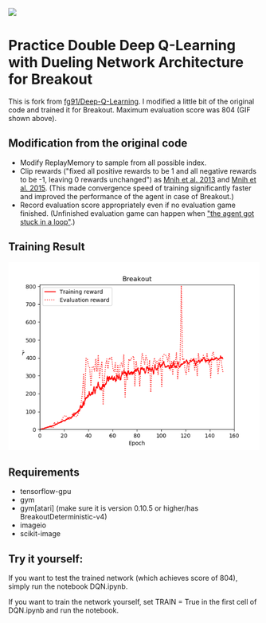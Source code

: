 ![](pictures/Breakout_804.gif)

# Practice Double Deep Q-Learning with Dueling Network Architecture for Breakout

This is fork from [fg91/Deep-Q-Learning](https://github.com/fg91/Deep-Q-Learning). I modified a little bit of the original code and trained it for Breakout. Maximum evaluation score was 804 (GIF shown above).

## Modification from the original code
* Modify ReplayMemory to sample from all possible index.
* Clip rewards ("fixed all positive rewards to be 1 and all negative rewards to be -1, leaving 0 rewards unchanged") as [Mnih et al. 2013](https://arxiv.org/abs/1312.5602) and [Mnih et al. 2015](https://www.nature.com/articles/nature14236/). (This made convergence speed of training significantly faster and improved the performance of the agent in case of Breakout.)
* Record evaluation score appropriately even if no evaluation game finished. (Unfinished evaluation game can happen when ["the agent got stuck in a loop"](https://github.com/fg91/Deep-Q-Learning/issues/1).)

## Training Result

![](pictures/breakout_with_reward_clip.png)

## Requirements
* tensorflow-gpu
* gym
* gym[atari] (make sure it is version 0.10.5 or higher/has BreakoutDeterministic-v4)
* imageio
* scikit-image

## Try it yourself:

If you want to test the trained network (which achieves score of 804), simply run the notebook DQN.ipynb.

If you want to train the network yourself, set TRAIN = True in the first cell of DQN.ipynb and run the notebook.
